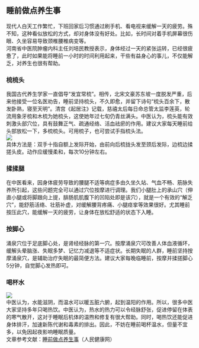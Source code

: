 ## 睡前做点养生事  
现代人白天工作繁忙，下班回家后习惯通过刷手机、看电视来缓解一天的疲劳。殊不知，这种看似放松的方式，却对身体没有好处。比如，长时间对着手机屏幕很伤眼、久坐容易导致颈椎腰椎病变等。  
河南省中医院肿瘤内科主任刘培民教授表示，身体经过一天的紧张运转，已经很疲惫了，此时如果能将睡前一小时的时间利用起来，干些有益身心的事儿，不仅能解乏，对养生也很有帮助。  
### 梳梳头  
我国古代养生学家一直倡导“发宜常梳”。相传，北宋文豪苏东坡一度脱发严重，后来他接受一位名医劝告，睡前坚持梳头，不久即愈，并留下诗句“梳头百余下，散发卧熟，寝至天明”。清宫《起居注》记载，慈禧太后每日命总管太监李莲英，轮流用象牙梳和木梳为她梳头，这使她年过七旬仍青丝满头。中医认为，梳头能有效刺激头部穴位，具有鼓舞正气、疏通经络、活血祛瘀的作用。建议大家每天睡前给头部放松一下，多梳梳头。可用梳子，也可尝试手指梳头法。  
![](http://cdncms.v-keep.cn/wp-content/uploads/2019/11/timgwez.jpg)  
具体方法是：双手十指自额上发际开始，由前向后梳拢头发至颈后发际，边梳边揉搓头皮。动作应缓慢柔和，每次10分钟左右。  
### 揉揉腿  
在中医看来，因身体疲劳导致的腰腿不适等病症多由久坐久站、气血不畅、筋脉失养所引起，这些问题完全可以通过穴位按摩进行调理。我们小腿肚上的承山穴（伸直小腿或将脚跟向上提，腓肠肌肌腹下的凹陷处即是该穴），就是一个有效的“解乏穴”，能舒筋活络、壮筋补虚，对缓解腰背疼痛、小腿痉挛等效果很好。尤其睡前按压此穴，能缓解一天的疲劳，让身体在放松舒适的状态下入睡。  
### 按脚心  
涌泉穴位于足底脚心处，是肾经经脉的第一穴。按摩涌泉穴可改善人体血液循环，缓解头晕脑涨、失眠多梦、记忆力减退等不适症状。长期失眠的人群，睡前坚持按摩涌泉穴，是辅助治疗失眠的最简便方法。建议大家每晚临睡前，按摩并揉搓脚心5分钟，自觉脚心发热即可。  
### 喝杯水  
![](http://cdncms.v-keep.cn/wp-content/uploads/2019/11/u4282814061838077276fm26gp0.jpg)  
中医认为，水能滋阴，而温水可以暖五脏六腑，起到温阳的作用。所以，很多中医大家坚持多年只喝热饮。中医认为，热水的热力可以令经脉舒张，促进停留在体表的寒气散开，这对于睡眠后机体的温煦和修复有很大帮助。同时，喝热饮还能促进身体排汗，加速新陈代谢和毒素的排出。因此，不妨在睡前喝杯温水，但量不宜多，以免因起夜影响睡眠质量。  
文章参考文献：<a href="http://health.people.com.cn/n1/2019/1106/c14739-31440272.html">睡前做点养生事</a>（人民健康网）  
